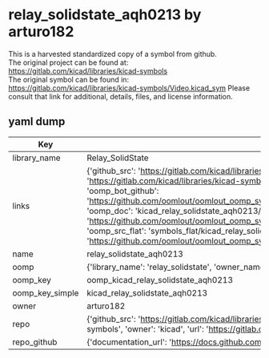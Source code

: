 # relay_solidstate_aqh0213 by arturo182  
This is a harvested standardized copy of a symbol from github.  
The original project can be found at:  
https://gitlab.com/kicad/libraries/kicad-symbols  
The original symbol can be found in:
https://gitlab.com/kicad/libraries/kicad-symbols/Video.kicad_sym
Please consult that link for additional, details, files, and license information.  
## yaml dump  
| Key | Value |  
| --- | --- |  
| library_name | Relay_SolidState |  
| links | {'github_src': 'https://gitlab.com/kicad/libraries/kicad-symbols/Video.kicad_sym', 'github_src_repo': 'https://gitlab.com/kicad/libraries/kicad-symbols', 'oomp_bot': 'kicad_relay_solidstate_aqh0213/working', 'oomp_bot_github': 'https://github.com/oomlout/oomlout_oomp_symbol_bot/tree/main/kicad_relay_solidstate_aqh0213/working', 'oomp_doc': 'kicad_relay_solidstate_aqh0213/working', 'oomp_doc_github': 'https://github.com/oomlout/oomlout_oomp_symbol_doc/tree/main/kicad_relay_solidstate_aqh0213/working', 'oomp_src_flat': 'symbols_flat/kicad_relay_solidstate_aqh0213/working', 'oomp_src_flat_github': 'https://github.com/oomlout/oomlout_oomp_symbol_src/tree/main/kicad_relay_solidstate_aqh0213/working'} |  
| name | relay_solidstate_aqh0213 |  
| oomp | {'library_name': 'relay_solidstate', 'owner_name': 'kicad', 'symbol_name': 'relay_solidstate_aqh0213'} |  
| oomp_key | oomp_kicad_relay_solidstate_aqh0213 |  
| oomp_key_simple | kicad_relay_solidstate_aqh0213 |  
| owner | arturo182 |  
| repo | {'github_src': 'https://gitlab.com/kicad/libraries/kicad-symbols/Video.kicad_sym', 'name': 'libraries/kicad-symbols', 'owner': 'kicad', 'url': 'https://gitlab.com/kicad/libraries/kicad-symbols'} |  
| repo_github | {'documentation_url': 'https://docs.github.com/rest/repos/repos#get-a-repository', 'message': 'Not Found'} |  

